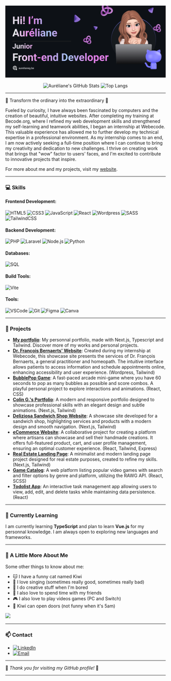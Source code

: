 [![Banner](https://github.com/Lameuhton/lameuhton/blob/main/banniere-readme.png?raw=true)](https://aurelianeg.be)

<p align="center">
    <img src="https://github-readme-stats.vercel.app/api?username=Lameuhton&show_icons=true&theme=cobalt" alt="Auréliane's GitHub Stats">
    <img src="https://github-readme-stats.vercel.app/api/top-langs/?username=Lameuhton&layout=compact&theme=cobalt" alt="Top Langs">
</p>

---

🌸 Transform the ordinary into the extraordinary 🌸

Fueled by curiosity, I have always been fascinated by computers and the creation of beautiful, intuitive websites. After completing my training at Becode.org, where I refined my web development skills and strengthened my self-learning and teamwork abilities, I began an internship at Webecode. This valuable experience has allowed me to further develop my technical expertise in a professional environment. As my internship comes to an end, I am now actively seeking a full-time position where I can continue to bring my creativity and dedication to new challenges. I thrive on creating work that brings that "wow" factor to users' faces, and I'm excited to contribute to innovative projects that inspire.

For more about me and my projects, visit my [website](https://www.aurelianeg.be/).

---

### 💻 Skills

#### Frontend Development:
![HTML5](https://img.shields.io/badge/-HTML5-E34F26?style=flat-square&logo=html5&logoColor=white)
![CSS3](https://img.shields.io/badge/-CSS3-1572B6?style=flat-square&logo=css3&logoColor=white)
![JavaScript](https://img.shields.io/badge/-JavaScript-F7DF1E?style=flat-square&logo=javascript&logoColor=black)
![React](https://img.shields.io/badge/-React-61DAFB?style=flat-square&logo=react&logoColor=black)
![Wordpress](https://img.shields.io/badge/-WordPress-21759B?style=flat-square&logo=wordpress&logoColor=white)
![SASS](https://img.shields.io/badge/-SASS-CC6699?style=flat-square&logo=sass&logoColor=white)
![TailwindCSS](https://img.shields.io/badge/-TailwindCSS-38B2AC?style=flat-square&logo=tailwind-css&logoColor=white)

#### Backend Development:
![PHP](https://img.shields.io/badge/-PHP-777BB4?style=flat-square&logo=php&logoColor=white)
![Laravel](https://img.shields.io/badge/-Laravel-FF2D20?style=flat-square&logo=laravel&logoColor=white)
![Node.js](https://img.shields.io/badge/-Node.js-339933?style=flat-square&logo=node-dot-js&logoColor=white)
![Python](https://img.shields.io/badge/-Python-3776AB?style=flat-square&logo=python&logoColor=white)

#### Databases:
![SQL](https://img.shields.io/badge/-SQL-4479A1?style=flat-square&logo=postgresql&logoColor=white)

#### Build Tools:
![Vite](https://img.shields.io/badge/-Vite-646CFF?style=flat-square&logo=vite&logoColor=white)

#### Tools:
![VSCode](https://img.shields.io/badge/-VSCode-007ACC?style=flat-square&logo=visual-studio-code&logoColor=white)
![Git](https://img.shields.io/badge/-Git-F05032?style=flat-square&logo=git&logoColor=white)
![Figma](https://img.shields.io/badge/-Figma-F24E1E?style=flat-square&logo=figma&logoColor=white)
![Canva](https://img.shields.io/badge/-Canva-00C4CC?style=flat-square&logo=canva&logoColor=white)

---

### 🌈 Projects

- **[My portfolio](https://aurelianeg.be)**: My personnal portfolio, made with Next.js, Typescript and Tailwind. Discover more of my works and personal projects.
- **[Dr. François Bernaerts' Website](https://www.docteur.webecode.be/)**: Created during my internship at Webecode, this showcase site presents the services of Dr. François Bernaerts, a general practitioner and homeopath. The intuitive interface allows patients to access information and schedule appointments online, enhancing accessibility and user experience. (Wordpress, Tailwind)
- **[BubblePop Game](https://bubble-pop-game-three.vercel.app/)**: A fast-paced arcade mini-game where you have 60 seconds to pop as many bubbles as possible and score combos. A playful personal project to explore interactions and animations. (React, CSS)
- **[Colin G.'s Portfolio](https://github.com/Lameuhton/atome_portfolio)**: A modern and responsive portfolio designed to showcase professional skills with an elegant design and subtle animations. (Next.js, Tailwind)
- **[Deliziosa Sandwich Shop Website](https://github.com/Lameuhton/sandwicherie-deliziosa)**: A showcase site developed for a sandwich shop, highlighting services and products with a modern design and smooth navigation. (Next.js, Tailwind)
- **[eCommerce Website](https://ecommerce-craftify.netlify.app/)**: A collaborative project for creating a platform where artisans can showcase and sell their handmade creations. It offers full-featured product, cart, and user profile management, ensuring an optimal customer experience. (React, Tailwind, Express)
- **[Real Estate Landing Page](https://panto-project.vercel.app/)**: A minimalist and modern landing page project designed for real estate purposes, created to refine my skills. (Next.js, Tailwind)
- **[Game Catalog](https://bestgamez.netlify.app/)**: A web platform listing popular video games with search and filter options by genre and platform, utilizing the RAWG API. (React, SCSS)
- **[Todolist App](https://aurelianegtodolist.netlify.app/)**: An interactive task management app allowing users to view, add, edit, and delete tasks while maintaining data persistence. (React)

---

### 📘 Currently Learning

I am currently learning **TypeScript** and plan to learn **Vue.js** for my personnal knowledge. I am always open to exploring new languages and frameworks.

---

### 🌺 A Little More About Me

Some other things to know about me:

<div>
    <ul>
        <li>🐱 I have a funny cat named Kiwi</li>
        <li>🎤 I love singing (sometimes really good, sometimes really bad)</li>
        <li>🎨 I do creative stuff when I'm bored</li>
        <li>🍻 I also love to spend time with my friends</li>
        <li>🎮 I also love to play videos games (PC and Switch)</li>
        <li>🥝 Kiwi can open doors (not funny when it's 5am)</li>
    </ul>
    <img src="https://media2.giphy.com/media/4Y3zQkV3EPtAc/giphy.gif?cid=6c09b952xx2ovjjx3rx21kaprx97bccde5k96bcin3uayuk9&ep=v1_gifs_search&rid=giphy.gif&ct=g">
</div>

---

### 📫 Contact

- [![LinkedIn](https://img.shields.io/badge/-LinkedIn-0077B5?style=flat-square&logo=linkedin&logoColor=white)](https://www.linkedin.com/in/aurelianeg-webdev/)
- [![Email](https://img.shields.io/badge/-Email-D14836?style=flat-square&logo=gmail&logoColor=white)](mailto:aurelianeg2000@gmail.com)

---

🌟 *Thank you for visiting my GitHub profile!* 🌟

---
